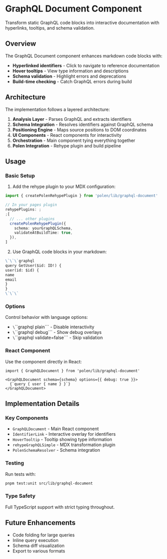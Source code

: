# GraphQL Document Component

Transform static GraphQL code blocks into interactive documentation with hyperlinks, tooltips, and schema validation.

## Overview

The GraphQL Document component enhances markdown code blocks with:

- **Hyperlinked identifiers** - Click to navigate to reference documentation
- **Hover tooltips** - View type information and descriptions
- **Schema validation** - Highlight errors and deprecations
- **Build-time checking** - Catch GraphQL errors during build

## Architecture

The implementation follows a layered architecture:

1. **Analysis Layer** - Parses GraphQL and extracts identifiers
2. **Schema Integration** - Resolves identifiers against GraphQL schema
3. **Positioning Engine** - Maps source positions to DOM coordinates
4. **UI Components** - React components for interactivity
5. **Orchestration** - Main component tying everything together
6. **Polen Integration** - Rehype plugin and build pipeline

## Usage

### Basic Setup

1. Add the rehype plugin to your MDX configuration:

```typescript
import { createPolenRehypePlugin } from 'polen/lib/graphql-document'

// In your pages plugin
rehypePlugins: ;
;[
  // ... other plugins
  createPolenRehypePlugin({
    schema: yourGraphQLSchema,
    validateAtBuildTime: true,
  }),
]
```

2. Use GraphQL code blocks in your markdown:

```markdown
\`\`\`graphql
query GetUser($id: ID!) {
user(id: $id) {
name
email
}
}
\`\`\`
```

### Options

Control behavior with language options:

- `\`\`\`graphql plain\`\`\` - Disable interactivity
- `\`\`\`graphql debug\`\`\` - Show debug overlays
- `\`\`\`graphql validate=false\`\`\` - Skip validation

### React Component

Use the component directly in React:

```tsx
import { GraphQLDocument } from 'polen/lib/graphql-document'

<GraphQLDocument schema={schema} options={{ debug: true }}>
  {`query { user { name } }`}
</GraphQLDocument>
```

## Implementation Details

### Key Components

- `GraphQLDocument` - Main React component
- `IdentifierLink` - Interactive overlay for identifiers
- `HoverTooltip` - Tooltip showing type information
- `rehypeGraphQLSimple` - MDX transformation plugin
- `PolenSchemaResolver` - Schema integration

### Testing

Run tests with:

```bash
pnpm test:unit src/lib/graphql-document
```

### Type Safety

Full TypeScript support with strict typing throughout.

## Future Enhancements

- Code folding for large queries
- Inline query execution
- Schema diff visualization
- Export to various formats

